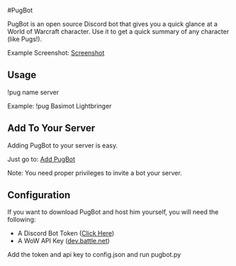 #PugBot

PugBot is an open source Discord bot that gives you a quick glance at a World of Warcraft character. Use it to get a quick summary of any character (like Pugs!).

Example Screenshot: [Screenshot](https://i.gyazo.com/2be324f099431ebf04e8914a50b98091.png)

## Usage
!pug name server

Example:
!pug Basimot Lightbringer


## Add To Your Server
Adding PugBot to your server is easy.
 
Just go to: [Add PugBot](https://discordapp.com/oauth2/authorize?client_id=252939680465682433&scope=bot&permissions=0)

Note: You need proper privileges to invite a bot your server. 


## Configuration
If you want to download PugBot and host him yourself, you will need the following:

+ A Discord Bot Token ([Click Here](https://discordapp.com/developers/applications/]))
+ A WoW API Key ([dev.battle.net](dev.battle.net))

Add the token and api key to config.json and run pugbot.py



